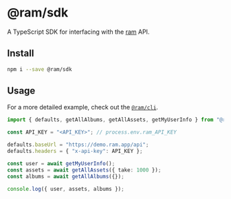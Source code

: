 # @ram/sdk

A TypeScript SDK for interfacing with the [ram](https://ram.app/) API.

## Install

```bash
npm i --save @ram/sdk
```

## Usage

For a more detailed example, check out the [`@ram/cli`](https://github.com/ram-app/ram/tree/main/cli).

```typescript
import { defaults, getAllAlbums, getAllAssets, getMyUserInfo } from "@ram/sdk";

const API_KEY = "<API_KEY>"; // process.env.ram_API_KEY

defaults.baseUrl = "https://demo.ram.app/api";
defaults.headers = { "x-api-key": API_KEY };

const user = await getMyUserInfo();
const assets = await getAllAssets({ take: 1000 });
const albums = await getAllAlbums({});

console.log({ user, assets, albums });
```
